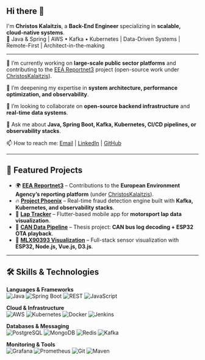 ## Hi there 👋

I'm **Christos Kalaitzis**, a **Back-End Engineer** specializing in **scalable, cloud-native systems**.  
🧠 Java & Spring | AWS • Kafka • Kubernetes | Data-Driven Systems | Remote-First | Architect-in-the-making  

---


🔭 I’m currently working on **large-scale public sector platforms** and contributing to the [EEA Reportnet3](https://github.com/eea/eea.reportnet3) project (open-source work under [ChristosKalaitzis](https://github.com/ChristosKalaitzis)).  

🌱 I’m deepening my expertise in **system architecture, performance optimization, and observability**.  

👯 I’m looking to collaborate on **open-source backend infrastructure** and **real-time data systems**.  

💬 Ask me about **Java, Spring Boot, Kafka, Kubernetes, CI/CD pipelines, or observability stacks**.  

📫 How to reach me: [Email](mailto:kalaitzisxristos@hotmail.com) | [LinkedIn](https://www.linkedin.com/in/christos-kalaitzis/) | [GitHub](https://github.com/kalaitzisxristos)  

---

## 📂 Featured Projects  

- 🌍 **[EEA Reportnet3](https://github.com/eea/eea.reportnet3)** – Contributions to the **European Environment Agency’s reporting platform** (under [ChristosKalaitzis](https://github.com/ChristosKalaitzis)).  
- 🔥 **[Project Phoenix](https://github.com/christos-kalaitzis/project-phoenix)** – Real-time fraud detection engine built with **Kafka, Kubernetes, and observability stacks**.  
- 📱 **[Lap Tracker](https://github.com/Panther-Racing-AUTh/lap-tracker)** – Flutter-based mobile app for **motorsport lap data visualization**.  
- 🚗 **[CAN Data Pipeline](https://github.com/christos-kalaitzis/can-data-pipeline)** – Thesis project: **CAN bus log decoding + ESP32 OTA playback**.  
- 📡 **[MLX90393 Visualization](https://github.com/christos-kalaitzis/mlx90393-visualization)** – Full-stack sensor visualization with **ESP32, Node.js, Vue.js, D3.js**.  

---

## 🛠 Skills & Technologies  

**Languages & Frameworks**  
![Java](https://img.shields.io/badge/Java-ED8B00?style=for-the-badge&logo=openjdk&logoColor=white)	![Spring Boot](https://img.shields.io/badge/Spring_Boot-6DB33F?style=for-the-badge&logo=springboot&logoColor=white)	![REST](https://img.shields.io/badge/REST-02569B?style=for-the-badge&logo=rest&logoColor=white)	![JavaScript](https://img.shields.io/badge/JavaScript-F7DF1E?style=for-the-badge&logo=javascript&logoColor=black)	

**Cloud & Infrastructure**  
![AWS](https://img.shields.io/badge/AWS-232F3E?style=for-the-badge&logo=amazon-aws&logoColor=white)	![Kubernetes](https://img.shields.io/badge/Kubernetes-326CE5?style=for-the-badge&logo=kubernetes&logoColor=white)	![Docker](https://img.shields.io/badge/Docker-2496ED?style=for-the-badge&logo=docker&logoColor=white)	![Jenkins](https://img.shields.io/badge/Jenkins-D24939?style=for-the-badge&logo=jenkins&logoColor=white)	

**Databases & Messaging**  
![PostgreSQL](https://img.shields.io/badge/PostgreSQL-316192?style=for-the-badge&logo=postgresql&logoColor=white)	![MongoDB](https://img.shields.io/badge/MongoDB-4EA94B?style=for-the-badge&logo=mongodb&logoColor=white)	![Redis](https://img.shields.io/badge/Redis-DC382D?style=for-the-badge&logo=redis&logoColor=white)	![Kafka](https://img.shields.io/badge/Apache_Kafka-231F20?style=for-the-badge&logo=apache-kafka&logoColor=white)	

**Monitoring & Tools**  
![Grafana](https://img.shields.io/badge/Grafana-F46800?style=for-the-badge&logo=grafana&logoColor=white)	![Prometheus](https://img.shields.io/badge/Prometheus-E6522C?style=for-the-badge&logo=prometheus&logoColor=white)	![Git](https://img.shields.io/badge/Git-F05032?style=for-the-badge&logo=git&logoColor=white)	![Maven](https://img.shields.io/badge/Maven-C71A36?style=for-the-badge&logo=apache-maven&logoColor=white)	
